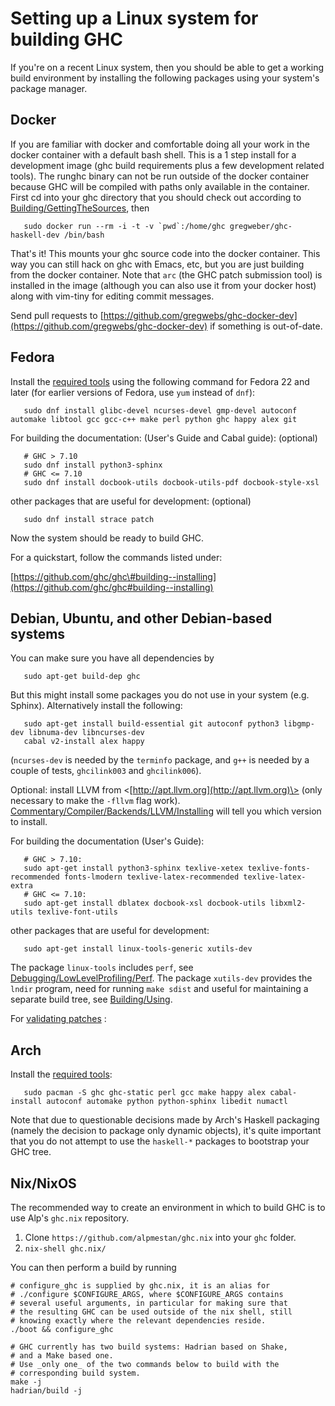 # Setting up a Linux system for building GHC


If you're on a recent Linux system, then you should be able to get a working build environment by installing the following packages using your system's package manager.

## Docker


If you are familiar with docker and comfortable doing all your work in the docker container with a default bash shell. This is a 1 step install for a development image (ghc build requirements plus a few development related tools). The runghc binary can not be run outside of the docker container because GHC will be compiled with paths only available in the container.
First cd into your ghc directory that you should check out according to [Building/GettingTheSources](building/getting-the-sources), then

```shell
   sudo docker run --rm -i -t -v `pwd`:/home/ghc gregweber/ghc-haskell-dev /bin/bash
```


That's it!
This mounts your ghc source code into the docker container.
This way you can still hack on ghc with Emacs, etc, but you are just building from the docker container.
Note that `arc` (the GHC patch submission tool) is installed in the image (although you can also use it from your docker host) along with vim-tiny for editing commit messages.


Send pull requests to [https://github.com/gregwebs/ghc-docker-dev](https://github.com/gregwebs/ghc-docker-dev) if something is out-of-date.

## Fedora


Install the [required tools](https://gitlab.haskell.org/trac/ghc/wiki/Building/Preparation/Tools) using the following command for Fedora 22 and later (for earlier versions of Fedora, use `yum` instead of `dnf`):

```shell
   sudo dnf install glibc-devel ncurses-devel gmp-devel autoconf automake libtool gcc gcc-c++ make perl python ghc happy alex git
```


For building the documentation: (User's Guide and Cabal guide):
(optional)

```shell
   # GHC > 7.10
   sudo dnf install python3-sphinx
   # GHC <= 7.10
   sudo dnf install docbook-utils docbook-utils-pdf docbook-style-xsl
```


other  packages that are useful for development:
(optional)

```shell
   sudo dnf install strace patch
```


Now the system should be ready to build GHC.


For a quickstart, follow the commands listed under:

[https://github.com/ghc/ghc\#building--installing](https://github.com/ghc/ghc#building--installing)

## Debian, Ubuntu, and other Debian-based systems


You can make sure you have all dependencies by

```shell
   sudo apt-get build-dep ghc
```


But this might install some packages you do not use in your system (e.g. Sphinx).  Alternatively install the following:

```shell
   sudo apt-get install build-essential git autoconf python3 libgmp-dev libnuma-dev libncurses-dev
   cabal v2-install alex happy
```


(`ncurses-dev` is needed by the `terminfo` package, and `g++` is needed by a couple of tests, `ghcilink003` and `ghcilink006`).


Optional: install LLVM from \<[http://apt.llvm.org](http://apt.llvm.org)\> (only necessary to make the `-fllvm` flag work). [Commentary/Compiler/Backends/LLVM/Installing](commentary/compiler/backends/llvm/installing#llvm-support) will tell you which version to install.


For building the documentation (User's Guide):

```shell
   # GHC > 7.10:
   sudo apt-get install python3-sphinx texlive-xetex texlive-fonts-recommended fonts-lmodern texlive-latex-recommended texlive-latex-extra
   # GHC <= 7.10:
   sudo apt-get install dblatex docbook-xsl docbook-utils libxml2-utils texlive-font-utils
```


other packages that are useful for development:

```shell
   sudo apt-get install linux-tools-generic xutils-dev
```


The package `linux-tools` includes `perf`, see [Debugging/LowLevelProfiling/Perf](debugging/low-level-profiling/perf). The package `xutils-dev` provides the `lndir` program, need for running `make sdist` and useful for maintaining a separate build tree, see [Building/Using](building/using).


For [validating patches](testing-patches) :

## Arch


Install the [required tools](https://gitlab.haskell.org/trac/ghc/wiki/Building/Preparation/Tools):

```shell
   sudo pacman -S ghc ghc-static perl gcc make happy alex cabal-install autoconf automake python python-sphinx libedit numactl
```


Note that due to questionable decisions made by Arch's Haskell packaging (namely the decision to package only dynamic objects), it's quite important that you do not attempt to use the `haskell-*` packages to bootstrap your GHC tree. 

## Nix/NixOS


The recommended way to create an environment in which to build GHC is to use Alp's `ghc.nix` repository. 

1. Clone `https://github.com/alpmestan/ghc.nix` into your `ghc` folder.
1. `nix-shell ghc.nix/`


You can then perform a build by running

```shell
# configure_ghc is supplied by ghc.nix, it is an alias for
# ./configure $CONFIGURE_ARGS, where $CONFIGURE_ARGS contains
# several useful arguments, in particular for making sure that
# the resulting GHC can be used outside of the nix shell, still
# knowing exactly where the relevant dependencies reside.
./boot && configure_ghc

# GHC currently has two build systems: Hadrian based on Shake,
# and a Make based one.
# Use _only one_ of the two commands below to build with the
# corresponding build system.
make -j
hadrian/build -j
```
